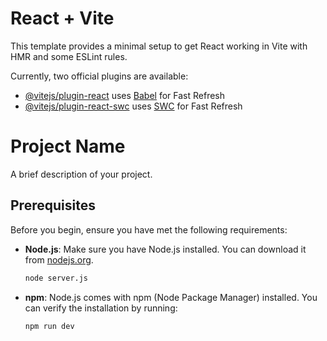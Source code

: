# React + Vite

This template provides a minimal setup to get React working in Vite with HMR and some ESLint rules.

Currently, two official plugins are available:

- [@vitejs/plugin-react](https://github.com/vitejs/vite-plugin-react/blob/main/packages/plugin-react/README.md) uses [Babel](https://babeljs.io/) for Fast Refresh
- [@vitejs/plugin-react-swc](https://github.com/vitejs/vite-plugin-react-swc) uses [SWC](https://swc.rs/) for Fast Refresh
# Project Name

A brief description of your project.

## Prerequisites

Before you begin, ensure you have met the following requirements:

- **Node.js**: Make sure you have Node.js installed. You can download it from [nodejs.org](https://nodejs.org/).
  ```bash
  node server.js
- **npm**: Node.js comes with npm (Node Package Manager) installed. You can verify the installation by running:
  ```bash
  npm run dev
